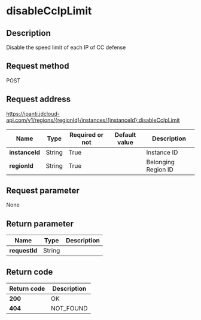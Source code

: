 # disableCcIpLimit


## Description
Disable the speed limit of each IP of CC defense

## Request method
POST

## Request address
https://ipanti.jdcloud-api.com/v1/regions/{regionId}/instances/{instanceId}:disableCcIpLimit

|Name|Type|Required or not|Default value|Description|
|---|---|---|---|---|
|**instanceId**|String|True||Instance ID|
|**regionId**|String|True||Belonging Region ID|

## Request parameter
None


## Return parameter
|Name|Type|Description|
|---|---|---|
|**requestId**|String||



## Return code
|Return code|Description|
|---|---|
|**200**|OK|
|**404**|NOT_FOUND|
